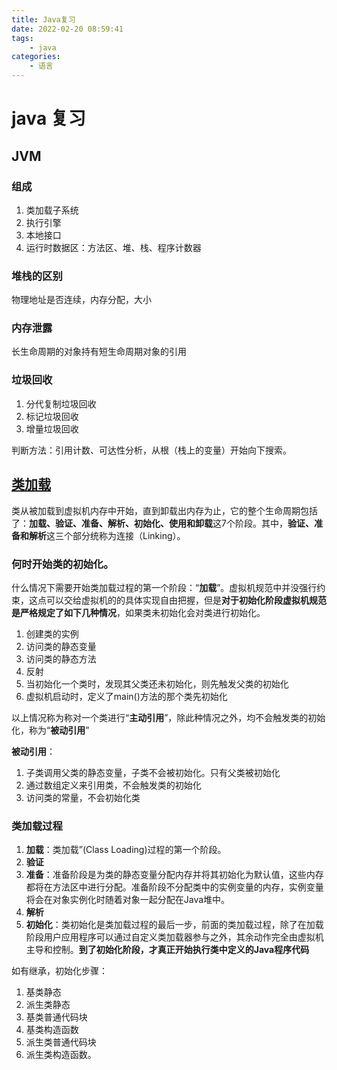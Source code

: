 ```yaml
---
title: Java复习
date: 2022-02-20 08:59:41
tags:
    - java
categories:
    - 语言
---
```


# java 复习

## JVM

### 组成
1. 类加载子系统
2. 执行引擎
3. 本地接口
4. 运行时数据区：方法区、堆、栈、程序计数器

### 堆栈的区别
物理地址是否连续，内存分配，大小

### 内存泄露
长生命周期的对象持有短生命周期对象的引用

### 垃圾回收
1. 分代复制垃圾回收
2. 标记垃圾回收
3. 增量垃圾回收
   
判断方法：引用计数、可达性分析，从根（栈上的变量）开始向下搜索。


## [类加载](https://www.cnblogs.com/fnlingnzb-learner/p/11990943.html)
类从被加载到虚拟机内存中开始，直到卸载出内存为止，它的整个生命周期包括了：**加载、验证、准备、解析、初始化、使用和卸载**这7个阶段。其中，**验证、准备和解析**这三个部分统称为连接（Linking）。

### 何时开始类的初始化。
什么情况下需要开始类加载过程的第一个阶段：“**加载**”。虚拟机规范中并没强行约束，这点可以交给虚拟机的的具体实现自由把握，但是**对于初始化阶段虚拟机规范是严格规定了如下几种情况**，如果类未初始化会对类进行初始化。
1. 创建类的实例
2. 访问类的静态变量
3. 访问类的静态方法
4. 反射
5. 当初始化一个类时，发现其父类还未初始化，则先触发父类的初始化
6. 虚拟机启动时，定义了main()方法的那个类先初始化

以上情况称为称对一个类进行“**主动引用**”，除此种情况之外，均不会触发类的初始化，称为“**被动引用**”

**被动引用**：
1. 子类调用父类的静态变量，子类不会被初始化。只有父类被初始化
2. 通过数组定义来引用类，不会触发类的初始化
3. 访问类的常量，不会初始化类

### 类加载过程
1. **加载**：类加载”(Class Loading)过程的第一个阶段。
2. **验证**
3. **准备**：准备阶段是为类的静态变量分配内存并将其初始化为默认值，这些内存都将在方法区中进行分配。准备阶段不分配类中的实例变量的内存，实例变量将会在对象实例化时随着对象一起分配在Java堆中。
4. **解析**
4. **初始化**：类初始化是类加载过程的最后一步，前面的类加载过程，除了在加载阶段用户应用程序可以通过自定义类加载器参与之外，其余动作完全由虚拟机主导和控制。**到了初始化阶段，才真正开始执行类中定义的Java程序代码**

如有继承，初始化步骤：
1. 基类静态
2. 派生类静态
3. 基类普通代码块
4. 基类构造函数
5. 派生类普通代码块
6. 派生类构造函数。